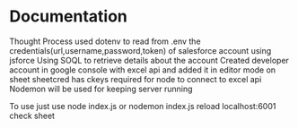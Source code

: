 # Documentation
Thought Process used dotenv to read from .env the  credentials(url,username,password,token) of salesforce account using jsforce
Using SOQL to retrieve details about the account
Created developer account in google console with excel api and added it in editor mode on sheet
sheetcred has ckeys required for node to connect to excel api 
Nodemon will be used for keeping server running

To use just use node index.js or nodemon index.js
reload localhost:6001
check sheet
